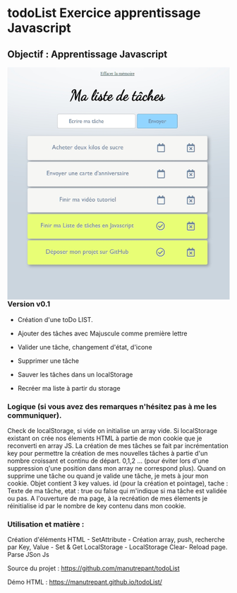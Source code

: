 # todoList Exercice apprentissage Javascript 

## Objectif : Apprentissage Javascript


<img src="https://github.com/manutrepant/todoList/blob/main/img/projet.jpg"
     alt="ToDoList"
     style="float: left; margin-right: 20px;" />
     
     
### Version v0.1

- Création d'une toDo LIST.

- Ajouter des tâches avec Majuscule comme première lettre

- Valider une tâche, changement d'état, d'icone

- Supprimer une tâche

- Sauver les tâches dans un localStorage

- Recréer ma liste à partir du storage

### Logique (si vous avez des remarques n'hésitez pas à me les communiquer).

Check de localStorage, si vide on initialise un array vide. Si localStorage existant on crée nos élements HTML à partie de mon cookie que je reconverti en array JS. La création de mes tâches se fait par incrémentation key pour permettre la création de mes nouvelles tâches à partie d'un nombre croissant et continu de départ. 0,1,2 ... (pour éviter lors d'une suppression q'une position dans mon array ne correspond plus).  Quand on supprime une tâche ou quand je valide une tâche, je mets à jour mon cookie. Objet contient 3 key values. id (pour la création et pointage), tache : Texte de ma tâche, etat : true ou false qui m'indique si ma tâche est validée ou pas. A l'ouverture de ma page, à la recréation de mes élements je réinitialise id par le nombre de key contenu dans mon cookie.


### Utilisation et matière :
Création d'éléments HTML - SetAttribute - Création array, push, recherche par Key, Value - Set & Get LocalStorage - LocalStorage Clear- Reload page. Parse JSon Js



Source du projet : <https://github.com/manutrepant/todoList>

Démo HTML : <https://manutrepant.github.io/todoList/>




